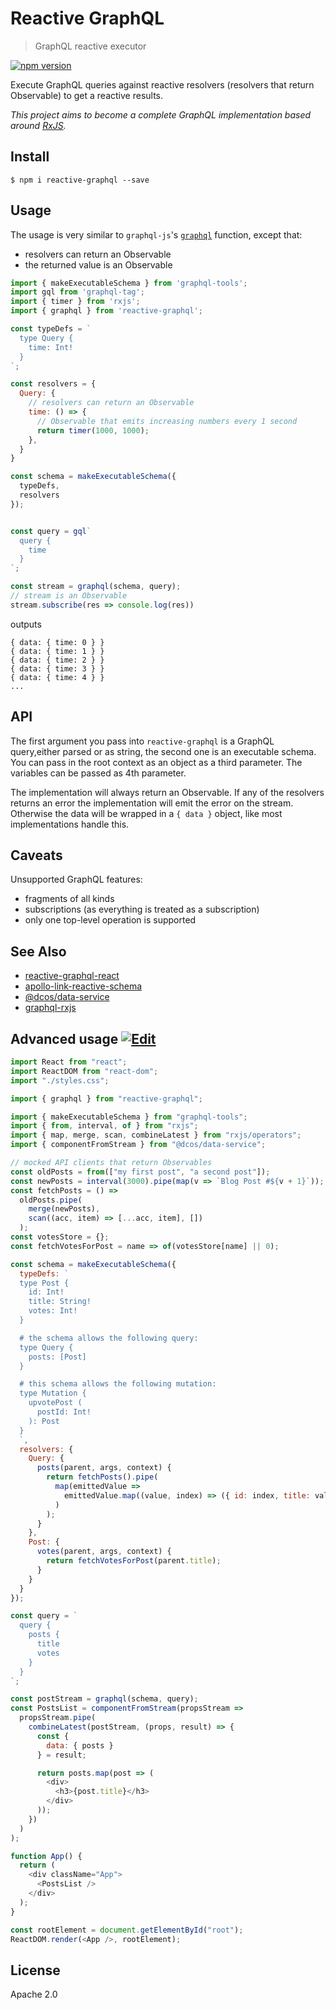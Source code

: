 # Reactive GraphQL
> GraphQL reactive executor

[![npm version](https://badge.fury.io/js/reactive-graphql.svg)](https://badge.fury.io/js/reactive-graphql)

Execute GraphQL queries against reactive resolvers (resolvers that return Observable) to get a reactive results.

_This project aims to become a complete GraphQL implementation based around [RxJS](https://github.com/ReactiveX/rxjs)._

## Install
```
$ npm i reactive-graphql --save
```

## Usage
The usage is very similar to `graphql-js`'s [`graphql`](https://graphql.org/graphql-js/graphql/#graphql) function, except that:
- resolvers can return an Observable
- the returned value is an Observable

```js
import { makeExecutableSchema } from 'graphql-tools';
import gql from 'graphql-tag';
import { timer } from 'rxjs';
import { graphql } from 'reactive-graphql';

const typeDefs = `
  type Query {
    time: Int!
  }
`;

const resolvers = {
  Query: {
    // resolvers can return an Observable 
    time: () => {
      // Observable that emits increasing numbers every 1 second
      return timer(1000, 1000);
    },
  }
}

const schema = makeExecutableSchema({
  typeDefs,
  resolvers
});


const query = gql`
  query {
    time
  }
`;

const stream = graphql(schema, query);
// stream is an Observable
stream.subscribe(res => console.log(res))
```

outputs

```
{ data: { time: 0 } }
{ data: { time: 1 } }
{ data: { time: 2 } }
{ data: { time: 3 } }
{ data: { time: 4 } }
...
```

## API
The first argument you pass into `reactive-graphql` is a GraphQL query,either parsed or as string, the second one is an executable schema. You can pass in the root context as an object as a third parameter. The variables can be passed as 4th parameter.

The implementation will always return an Observable.
If any of the resolvers returns an error the implementation will emit the error on the stream.
Otherwise the data will be wrapped in a `{ data }` object, like most implementations handle this.

## Caveats
Unsupported GraphQL features:
- fragments of all kinds
- subscriptions (as everything is treated as a subscription)
- only one top-level operation is supported

## See Also
- [reactive-graphql-react](https://github.com/DanielMSchmidt/reactive-graphql-react)
- [apollo-link-reactive-schema](https://github.com/getstation/apollo-link-reactive-schema)
- [@dcos/data-service](https://github.com/dcos-labs/data-service)
- [graphql-rxjs](https://github.com/DxCx/graphql-rxjs/)

## Advanced usage [![Edit](https://codesandbox.io/static/img/play-codesandbox.svg)](https://codesandbox.io/s/github/DanielMSchmidt/reactive-graphql-demo/tree/master/?hidenavigation=1)
```js
import React from "react";
import ReactDOM from "react-dom";
import "./styles.css";

import { graphql } from "reactive-graphql";

import { makeExecutableSchema } from "graphql-tools";
import { from, interval, of } from "rxjs";
import { map, merge, scan, combineLatest } from "rxjs/operators";
import { componentFromStream } from "@dcos/data-service";

// mocked API clients that return Observables
const oldPosts = from(["my first post", "a second post"]);
const newPosts = interval(3000).pipe(map(v => `Blog Post #${v + 1}`));
const fetchPosts = () =>
  oldPosts.pipe(
    merge(newPosts),
    scan((acc, item) => [...acc, item], [])
  );
const votesStore = {};
const fetchVotesForPost = name => of(votesStore[name] || 0);

const schema = makeExecutableSchema({
  typeDefs: `
  type Post {
    id: Int!
    title: String!
    votes: Int!
  }

  # the schema allows the following query:
  type Query {
    posts: [Post]
  }

  # this schema allows the following mutation:
  type Mutation {
    upvotePost (
      postId: Int!
    ): Post
  }
  `,
  resolvers: {
    Query: {
      posts(parent, args, context) {
        return fetchPosts().pipe(
          map(emittedValue =>
            emittedValue.map((value, index) => ({ id: index, title: value }))
          )
        );
      }
    },
    Post: {
      votes(parent, args, context) {
        return fetchVotesForPost(parent.title);
      }
    }
  }
});

const query = `
  query {
    posts {
      title
      votes
    }
  }
`;

const postStream = graphql(schema, query);
const PostsList = componentFromStream(propsStream =>
  propsStream.pipe(
    combineLatest(postStream, (props, result) => {
      const {
        data: { posts }
      } = result;

      return posts.map(post => (
        <div>
          <h3>{post.title}</h3>
        </div>
      ));
    })
  )
);

function App() {
  return (
    <div className="App">
      <PostsList />
    </div>
  );
}

const rootElement = document.getElementById("root");
ReactDOM.render(<App />, rootElement);
```

## License

Apache 2.0

